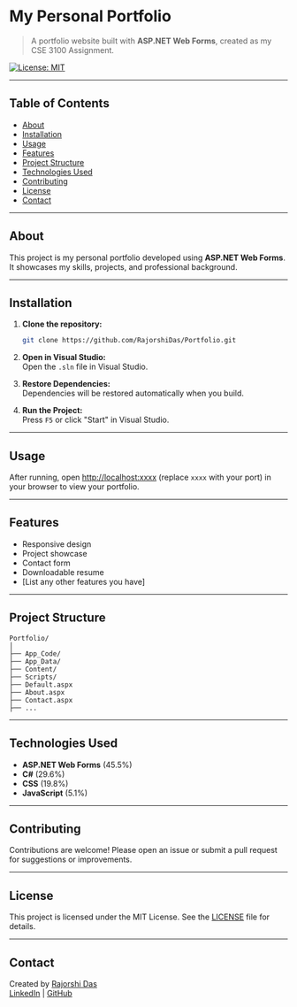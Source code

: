 # My Personal Portfolio

> A portfolio website built with **ASP.NET Web Forms**, created as my CSE 3100 Assignment.

[![License: MIT](https://img.shields.io/badge/License-MIT-yellow.svg)](LICENSE)

---

## Table of Contents
- [About](#about)
- [Installation](#installation)
- [Usage](#usage)
- [Features](#features)
- [Project Structure](#project-structure)
- [Technologies Used](#technologies-used)
- [Contributing](#contributing)
- [License](#license)
- [Contact](#contact)

---

## About

This project is my personal portfolio developed using **ASP.NET Web Forms**. It showcases my skills, projects, and professional background.

---

## Installation

1. **Clone the repository:**
   ```bash
   git clone https://github.com/RajorshiDas/Portfolio.git
   ```

2. **Open in Visual Studio:**  
   Open the `.sln` file in Visual Studio.

3. **Restore Dependencies:**  
   Dependencies will be restored automatically when you build.

4. **Run the Project:**  
   Press `F5` or click "Start" in Visual Studio.

---

## Usage

After running, open [http://localhost:xxxx](http://localhost:xxxx) (replace `xxxx` with your port) in your browser to view your portfolio.

---

## Features

- Responsive design
- Project showcase
- Contact form
- Downloadable resume
- [List any other features you have]

---

## Project Structure

```
Portfolio/
│
├── App_Code/
├── App_Data/
├── Content/
├── Scripts/
├── Default.aspx
├── About.aspx
├── Contact.aspx
├── ...
```

---

## Technologies Used

- **ASP.NET Web Forms** (45.5%)
- **C#** (29.6%)
- **CSS** (19.8%)
- **JavaScript** (5.1%)

---

## Contributing

Contributions are welcome! Please open an issue or submit a pull request for suggestions or improvements.

---

## License

This project is licensed under the MIT License. See the [LICENSE](LICENSE) file for details.

---

## Contact

Created by [Rajorshi Das](mailto:your-email@example.com)  
[LinkedIn](your-linkedin-url) | [GitHub](https://github.com/RajorshiDas)
